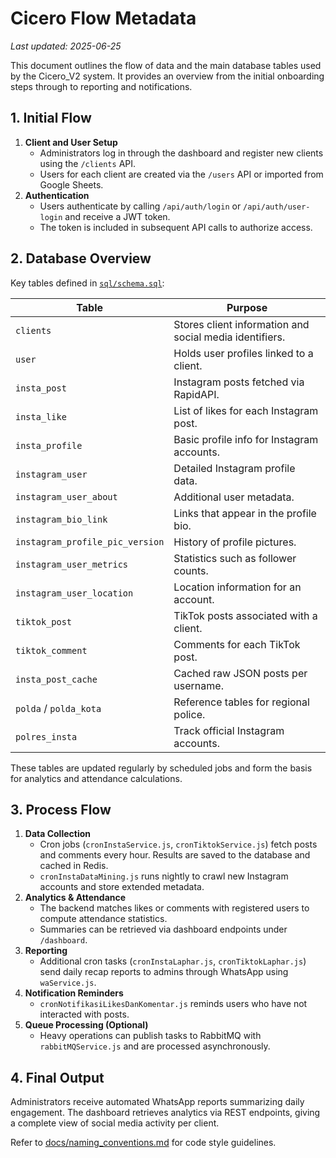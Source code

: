 # Cicero Flow Metadata
*Last updated: 2025-06-25*

This document outlines the flow of data and the main database tables used by the Cicero_V2 system. It provides an overview from the initial onboarding steps through to reporting and notifications.

## 1. Initial Flow

1. **Client and User Setup**
   - Administrators log in through the dashboard and register new clients using the `/clients` API.
   - Users for each client are created via the `/users` API or imported from Google Sheets.
2. **Authentication**
   - Users authenticate by calling `/api/auth/login` or `/api/auth/user-login` and receive a JWT token.
   - The token is included in subsequent API calls to authorize access.

## 2. Database Overview

Key tables defined in [`sql/schema.sql`](../sql/schema.sql):

| Table              | Purpose                                   |
|--------------------|-------------------------------------------|
| `clients`          | Stores client information and social media identifiers. |
| `user`             | Holds user profiles linked to a client.   |
| `insta_post`                | Instagram posts fetched via RapidAPI.     |
| `insta_like`                | List of likes for each Instagram post.    |
| `insta_profile`             | Basic profile info for Instagram accounts. |
| `instagram_user`            | Detailed Instagram profile data.          |
| `instagram_user_about`      | Additional user metadata.                 |
| `instagram_bio_link`        | Links that appear in the profile bio.     |
| `instagram_profile_pic_version` | History of profile pictures.           |
| `instagram_user_metrics`    | Statistics such as follower counts.       |
| `instagram_user_location`   | Location information for an account.      |
| `tiktok_post`               | TikTok posts associated with a client.    |
| `tiktok_comment`            | Comments for each TikTok post.            |
| `insta_post_cache`          | Cached raw JSON posts per username.       |
| `polda` / `polda_kota`      | Reference tables for regional police.     |
| `polres_insta`              | Track official Instagram accounts.        |

These tables are updated regularly by scheduled jobs and form the basis for analytics and attendance calculations.

## 3. Process Flow

1. **Data Collection**
   - Cron jobs (`cronInstaService.js`, `cronTiktokService.js`) fetch posts and comments every hour. Results are saved to the database and cached in Redis.
   - `cronInstaDataMining.js` runs nightly to crawl new Instagram accounts and store extended metadata.
2. **Analytics & Attendance**
   - The backend matches likes or comments with registered users to compute attendance statistics.
   - Summaries can be retrieved via dashboard endpoints under `/dashboard`.
3. **Reporting**
   - Additional cron tasks (`cronInstaLaphar.js`, `cronTiktokLaphar.js`) send daily recap reports to admins through WhatsApp using `waService.js`.
4. **Notification Reminders**
   - `cronNotifikasiLikesDanKomentar.js` reminds users who have not interacted with posts.
5. **Queue Processing (Optional)**
   - Heavy operations can publish tasks to RabbitMQ with `rabbitMQService.js` and are processed asynchronously.

## 4. Final Output

Administrators receive automated WhatsApp reports summarizing daily engagement. The dashboard retrieves analytics via REST endpoints, giving a complete view of social media activity per client.


Refer to [docs/naming_conventions.md](naming_conventions.md) for code style guidelines.
